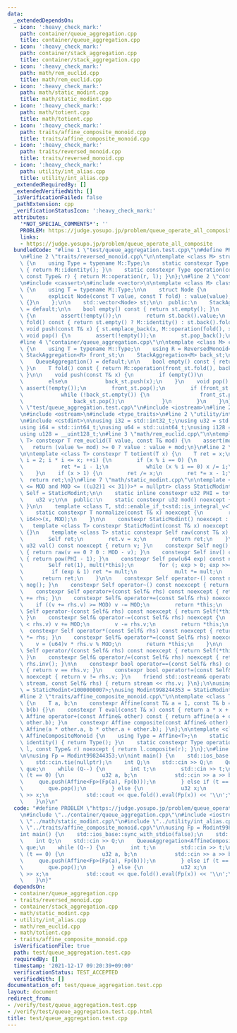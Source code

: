 ```yaml
---
data:
  _extendedDependsOn:
  - icon: ':heavy_check_mark:'
    path: container/queue_aggregation.cpp
    title: container/queue_aggregation.cpp
  - icon: ':heavy_check_mark:'
    path: container/stack_aggregation.cpp
    title: container/stack_aggregation.cpp
  - icon: ':heavy_check_mark:'
    path: math/rem_euclid.cpp
    title: math/rem_euclid.cpp
  - icon: ':heavy_check_mark:'
    path: math/static_modint.cpp
    title: math/static_modint.cpp
  - icon: ':heavy_check_mark:'
    path: math/totient.cpp
    title: math/totient.cpp
  - icon: ':heavy_check_mark:'
    path: traits/affine_composite_monoid.cpp
    title: traits/affine_composite_monoid.cpp
  - icon: ':heavy_check_mark:'
    path: traits/reversed_monoid.cpp
    title: traits/reversed_monoid.cpp
  - icon: ':heavy_check_mark:'
    path: utility/int_alias.cpp
    title: utility/int_alias.cpp
  _extendedRequiredBy: []
  _extendedVerifiedWith: []
  _isVerificationFailed: false
  _pathExtension: cpp
  _verificationStatusIcon: ':heavy_check_mark:'
  attributes:
    '*NOT_SPECIAL_COMMENTS*': ''
    PROBLEM: https://judge.yosupo.jp/problem/queue_operate_all_composite
    links:
    - https://judge.yosupo.jp/problem/queue_operate_all_composite
  bundledCode: "#line 1 \"test/queue_aggregation.test.cpp\"\n#define PROBLEM \"https://judge.yosupo.jp/problem/queue_operate_all_composite\"\
    \n#line 2 \"traits/reversed_monoid.cpp\"\n\ntemplate <class M> struct ReversedMonoid\
    \ {\n    using Type = typename M::Type;\n    static constexpr Type identity()\
    \ { return M::identity(); }\n    static constexpr Type operation(const Type& l,\
    \ const Type& r) { return M::operation(r, l); }\n};\n#line 2 \"container/stack_aggregation.cpp\"\
    \n#include <cassert>\n#include <vector>\n\ntemplate <class M> class StackAggregation\
    \ {\n    using T = typename M::Type;\n\n    struct Node {\n        T value, fold;\n\
    \        explicit Node(const T value, const T fold) : value(value), fold(fold)\
    \ {}\n    };\n\n    std::vector<Node> st;\n\n  public:\n    StackAggregation()\
    \ = default;\n\n    bool empty() const { return st.empty(); }\n    T top() const\
    \ {\n        assert(!empty());\n        return st.back().value;\n    }\n    T\
    \ fold() const { return st.empty() ? M::identity() : st.back().fold; }\n\n   \
    \ void push(const T& x) { st.emplace_back(x, M::operation(fold(), x)); }\n   \
    \ void pop() {\n        assert(!empty());\n        st.pop_back();\n    }\n};\n\
    #line 4 \"container/queue_aggregation.cpp\"\n\ntemplate <class M> class QueueAggregation\
    \ {\n    using T = typename M::Type;\n    using R = ReversedMonoid<M>;\n\n   \
    \ StackAggregation<R> front_st;\n    StackAggregation<M> back_st;\n\n  public:\n\
    \    QueueAggregation() = default;\n\n    bool empty() const { return front_st.empty();\
    \ }\n    T fold() const { return M::operation(front_st.fold(), back_st.fold());\
    \ }\n\n    void push(const T& x) {\n        if (empty())\n            front_st.push(x);\n\
    \        else\n            back_st.push(x);\n    }\n    void pop() {\n       \
    \ assert(!empty());\n        front_st.pop();\n        if (front_st.empty()) {\n\
    \            while (!back_st.empty()) {\n                front_st.push(back_st.top());\n\
    \                back_st.pop();\n            }\n        }\n    }\n};\n#line 3\
    \ \"test/queue_aggregation.test.cpp\"\n#include <iostream>\n#line 2 \"math/static_modint.cpp\"\
    \n#include <ostream>\n#include <type_traits>\n#line 2 \"utility/int_alias.cpp\"\
    \n#include <cstdint>\n\nusing i32 = std::int32_t;\nusing u32 = std::uint32_t;\n\
    using i64 = std::int64_t;\nusing u64 = std::uint64_t;\nusing i128 = __int128_t;\n\
    using u128 = __uint128_t;\n#line 3 \"math/rem_euclid.cpp\"\n\ntemplate <class\
    \ T> constexpr T rem_euclid(T value, const T& mod) {\n    assert(mod > 0);\n \
    \   return (value %= mod) >= 0 ? value : value + mod;\n}\n#line 2 \"math/totient.cpp\"\
    \n\ntemplate <class T> constexpr T totient(T x) {\n    T ret = x;\n    for (T\
    \ i = 2; i * i <= x; ++i) {\n        if (x % i == 0) {\n            ret /= i;\n\
    \            ret *= i - 1;\n            while (x % i == 0) x /= i;\n        }\n\
    \    }\n    if (x > 1) {\n        ret /= x;\n        ret *= x - 1;\n    }\n  \
    \  return ret;\n}\n#line 7 \"math/static_modint.cpp\"\n\ntemplate <u32 MOD, std::enable_if_t<((u32)1\
    \ <= MOD and MOD <= ((u32)1 << 31))>* = nullptr> class StaticModint {\n    using\
    \ Self = StaticModint;\n\n    static inline constexpr u32 PHI = totient(MOD);\n\
    \    u32 v;\n\n  public:\n    static constexpr u32 mod() noexcept { return MOD;\
    \ }\n\n    template <class T, std::enable_if_t<std::is_integral_v<T>>* = nullptr>\n\
    \    static constexpr T normalize(const T& x) noexcept {\n        return rem_euclid<std::common_type_t<T,\
    \ i64>>(x, MOD);\n    }\n\n    constexpr StaticModint() noexcept : v(0) {}\n \
    \   template <class T> constexpr StaticModint(const T& x) noexcept : v(normalize(x))\
    \ {}\n    template <class T> static constexpr Self raw(const T& x) noexcept {\n\
    \        Self ret;\n        ret.v = x;\n        return ret;\n    }\n\n    constexpr\
    \ u32 val() const noexcept { return v; }\n    constexpr Self neg() const noexcept\
    \ { return raw(v == 0 ? 0 : MOD - v); }\n    constexpr Self inv() const noexcept\
    \ { return pow(PHI - 1); }\n    constexpr Self pow(u64 exp) const noexcept {\n\
    \        Self ret(1), mult(*this);\n        for (; exp > 0; exp >>= 1) {\n   \
    \         if (exp & 1) ret *= mult;\n            mult *= mult;\n        }\n  \
    \      return ret;\n    }\n\n    constexpr Self operator-() const noexcept { return\
    \ neg(); }\n    constexpr Self operator~() const noexcept { return inv(); }\n\n\
    \    constexpr Self operator+(const Self& rhs) const noexcept { return Self(*this)\
    \ += rhs; }\n    constexpr Self& operator+=(const Self& rhs) noexcept {\n    \
    \    if ((v += rhs.v) >= MOD) v -= MOD;\n        return *this;\n    }\n\n    constexpr\
    \ Self operator-(const Self& rhs) const noexcept { return Self(*this) -= rhs;\
    \ }\n    constexpr Self& operator-=(const Self& rhs) noexcept {\n        if (v\
    \ < rhs.v) v += MOD;\n        v -= rhs.v;\n        return *this;\n    }\n\n  \
    \  constexpr Self operator*(const Self& rhs) const noexcept { return Self(*this)\
    \ *= rhs; }\n    constexpr Self& operator*=(const Self& rhs) noexcept {\n    \
    \    v = (u64)v * rhs.v % MOD;\n        return *this;\n    }\n\n    constexpr\
    \ Self operator/(const Self& rhs) const noexcept { return Self(*this) /= rhs;\
    \ }\n    constexpr Self& operator/=(const Self& rhs) noexcept { return *this *=\
    \ rhs.inv(); }\n\n    constexpr bool operator==(const Self& rhs) const noexcept\
    \ { return v == rhs.v; }\n    constexpr bool operator!=(const Self& rhs) const\
    \ noexcept { return v != rhs.v; }\n    friend std::ostream& operator<<(std::ostream&\
    \ stream, const Self& rhs) { return stream << rhs.v; }\n};\n\nusing Modint1000000007\
    \ = StaticModint<1000000007>;\nusing Modint998244353 = StaticModint<998244353>;\n\
    #line 2 \"traits/affine_composite_monoid.cpp\"\n\ntemplate <class T> struct Affine\
    \ {\n    T a, b;\n    constexpr Affine(const T& a = 1, const T& b = 0) : a(a),\
    \ b(b) {}\n    constexpr T eval(const T& x) const { return a * x + b; }\n    constexpr\
    \ Affine operator+(const Affine& other) const { return affine(a + other.a, b +\
    \ other.b); }\n    constexpr Affine composite(const Affine& other) const { return\
    \ Affine(a * other.a, b * other.a + other.b); }\n};\n\ntemplate <class T> struct\
    \ AffineCompositeMonoid {\n    using Type = Affine<T>;\n    static constexpr Type\
    \ identity() { return Type(); }\n    static constexpr Type operation(const Type&\
    \ l, const Type& r) noexcept { return l.composite(r); }\n};\n#line 7 \"test/queue_aggregation.test.cpp\"\
    \n\nusing Fp = Modint998244353;\n\nint main() {\n    std::ios_base::sync_with_stdio(false);\n\
    \    std::cin.tie(nullptr);\n    int Q;\n    std::cin >> Q;\n    QueueAggregation<AffineCompositeMonoid<Fp>>\
    \ que;\n    while (Q--) {\n        int t;\n        std::cin >> t;\n        if\
    \ (t == 0) {\n            u32 a, b;\n            std::cin >> a >> b;\n       \
    \     que.push(Affine<Fp>(Fp(a), Fp(b)));\n        } else if (t == 1) {\n    \
    \        que.pop();\n        } else {\n            u32 x;\n            std::cin\
    \ >> x;\n            std::cout << que.fold().eval(Fp(x)) << '\\n';\n        }\n\
    \    }\n}\n"
  code: "#define PROBLEM \"https://judge.yosupo.jp/problem/queue_operate_all_composite\"\
    \n#include \"../container/queue_aggregation.cpp\"\n#include <iostream>\n#include\
    \ \"../math/static_modint.cpp\"\n#include \"../utility/int_alias.cpp\"\n#include\
    \ \"../traits/affine_composite_monoid.cpp\"\n\nusing Fp = Modint998244353;\n\n\
    int main() {\n    std::ios_base::sync_with_stdio(false);\n    std::cin.tie(nullptr);\n\
    \    int Q;\n    std::cin >> Q;\n    QueueAggregation<AffineCompositeMonoid<Fp>>\
    \ que;\n    while (Q--) {\n        int t;\n        std::cin >> t;\n        if\
    \ (t == 0) {\n            u32 a, b;\n            std::cin >> a >> b;\n       \
    \     que.push(Affine<Fp>(Fp(a), Fp(b)));\n        } else if (t == 1) {\n    \
    \        que.pop();\n        } else {\n            u32 x;\n            std::cin\
    \ >> x;\n            std::cout << que.fold().eval(Fp(x)) << '\\n';\n        }\n\
    \    }\n}"
  dependsOn:
  - container/queue_aggregation.cpp
  - traits/reversed_monoid.cpp
  - container/stack_aggregation.cpp
  - math/static_modint.cpp
  - utility/int_alias.cpp
  - math/rem_euclid.cpp
  - math/totient.cpp
  - traits/affine_composite_monoid.cpp
  isVerificationFile: true
  path: test/queue_aggregation.test.cpp
  requiredBy: []
  timestamp: '2021-12-17 09:20:39+09:00'
  verificationStatus: TEST_ACCEPTED
  verifiedWith: []
documentation_of: test/queue_aggregation.test.cpp
layout: document
redirect_from:
- /verify/test/queue_aggregation.test.cpp
- /verify/test/queue_aggregation.test.cpp.html
title: test/queue_aggregation.test.cpp
---
```

